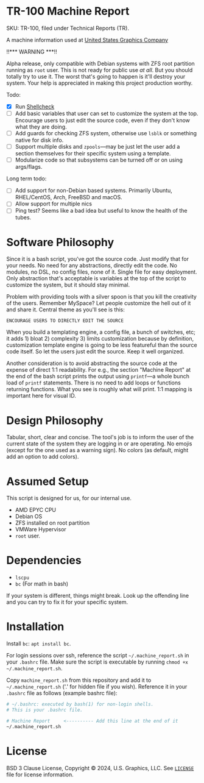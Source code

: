 # TR-100 Machine Report
SKU: TR-100, filed under Technical Reports (TR).

A machine information used at [United States Graphics Company](https://x.com/usgraphics)

‼️*** WARNING ***‼️

Alpha release, only compatible with Debian systems with ZFS root partition running as `root` user. This is not ready for public use *at all*. But you should totally try to use it. The worst that's going to happen is it'll destroy your system. Your help is appreciated in making this project production worthy.

Todo:
- [x] Run [Shellcheck](https://www.shellcheck.net/)
- [ ] Add basic variables that user can set to customize the system at the top. Encourage users to just edit the source code, even if they don't know what they are doing.
- [ ] Add guards for checking ZFS system, otherwise use `lsblk` or something native for disk info.
- [ ] Support multiple disks and `zpools`—may be just let the user add a section themselves for their specific system using a template.
- [ ] Modularize code so that subsystems can be turned off or on using args/flags.

Long term todo:
- [ ] Add support for non-Debian based systems. Primarily Ubuntu, RHEL/CentOS, Arch, FreeBSD and macOS.
- [ ] Allow support for multiple nics
- [ ] Ping test? Seems like a bad idea but useful to know the health of the tubes.

# Software Philosophy
Since it is a bash script, you've got the source code. Just modify that for your needs. No need for any abstractions, directly edit the code. No modules, no DSL, no config files, none of it. Single file for easy deployment. Only abstraction that's acceptable is variables at the top of the script to customize the system, but it should stay minimal. 

Problem with providing tools with a silver spoon is that you kill the creativity of the users. Remember MySpace? Let people customize the hell out of it and share it. Central theme as you'll see is this:

```
ENCOURAGE USERS TO DIRECTLY EDIT THE SOURCE
```

When you build a templating engine, a config file, a bunch of switches, etc; it adds 1) bloat 2) complexity 3) limits customization because by definition, customization template engine is going to be less featureful than the source code itself. So let the users just edit the source. Keep it well organized.

Another consideration is to avoid abstracting the source code at the expense of direct 1:1 readability. For e.g., the section "Machine Report" at the end of the bash script prints the output using `printf`—a whole bunch load of `printf` statements. There is no need to add loops or functions returning functions. What you see is roughly what will print. 1:1 mapping is important here for visual ID.

# Design Philosophy
Tabular, short, clear and concise. The tool's job is to inform the user of the current state of the system they are logging in or are operating. No emojis (except for the one used as a warning sign). No colors (as default, might add an option to add colors).

# Assumed Setup
This script is designed for us, for our internal use.

- AMD EPYC CPU
- Debian OS
- ZFS installed on root partition
- VMWare Hypervisor
- `root` user.

# Dependencies

- `lscpu`
- `bc` (For math in bash)

If your system is different, things might break. Look up the offending line and you can try to fix it for your specific system.

# Installation

Install `bc`: `apt install bc`.

For login sessions over ssh, reference the script `~/.machine_report.sh` in your `.bashrc` file. Make sure the script is executable by running `chmod +x ~/.machine_report.sh`.

Copy `machine_report.sh` from this repository and add it to `~/.machine_report.sh` ('.' for hidden file if you wish). Reference it in your `.bashrc` file as follows (example bashrc file):

```bash
# ~/.bashrc: executed by bash(1) for non-login shells.
# This is your .bashrc file.

# Machine Report     <---------- Add this line at the end of it
~/.machine_report.sh
```

# License
BSD 3 Clause License, Copyright © 2024, U.S. Graphics, LLC. See [`LICENSE`](https://github.com/usgraphics/machine-report-staging/blob/master/LICENSE) file for license information.
